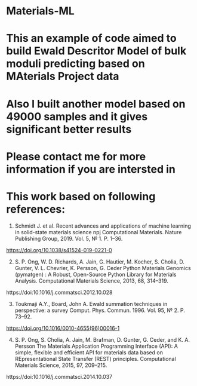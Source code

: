 # Materials-ML
# This an example of code aimed to build Ewald Descritor Model of bulk moduli predicting based on MAterials Project data
# Also I built another model based on 49000 samples and it gives significant better results
# Please contact me for more information if you are intersted in
# This work based on following references:

1) Schmidt J. et al. 
Recent advances and applications of machine learning in solid-state materials science 
npj Computational Materials. Nature Publishing Group, 2019. Vol. 5, № 1. P. 1–36.

https://doi.org/10.1038/s41524-019-0221-0

2) S. P. Ong, W. D. Richards, A. Jain, G. Hautier, M. Kocher, S. Cholia, D. Gunter, V. L. Chevrier, K. Persson, G. Ceder
Python Materials Genomics (pymatgen) : A Robust, Open-Source Python Library for Materials Analysis.
Computational Materials Science, 2013, 68, 314–319.

https://doi:10.1016/j.commatsci.2012.10.028

3) Toukmaji A.Y., Board, John A. 
Ewald summation techniques in perspective: a survey
Comput. Phys. Commun. 1996. Vol. 95, № 2. P. 73–92.

https://doi.org/10.1016/0010-4655(96)00016-1

4) S. P. Ong, S. Cholia, A. Jain, M. Brafman, D. Gunter, G. Ceder, and K. A. Persson
The Materials Application Programming Interface (API): A simple, flexible and efficient API for materials data based on REpresentational State Transfer (REST) principles.
Computational Materials Science, 2015, 97, 209–215.

https://doi:10.1016/j.commatsci.2014.10.037
